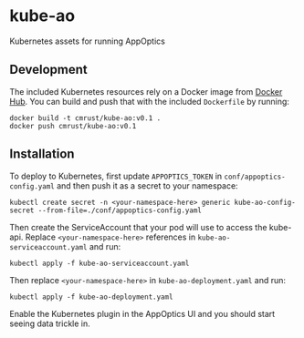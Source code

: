 # kube-ao
Kubernetes assets for running AppOptics

## Development

The included Kubernetes resources rely on a Docker image from [Docker Hub](https://hub.docker.com/r/cmrust/kube-ao/). You can build and push that with the included `Dockerfile` by running:
```
docker build -t cmrust/kube-ao:v0.1 .
docker push cmrust/kube-ao:v0.1
```

## Installation

To deploy to Kubernetes, first update `APPOPTICS_TOKEN` in `conf/appoptics-config.yaml` and then push it as a secret to your namespace:
```
kubectl create secret -n <your-namespace-here> generic kube-ao-config-secret --from-file=./conf/appoptics-config.yaml
```

Then create the ServiceAccount that your pod will use to access the kube-api. Replace `<your-namespace-here>` references in `kube-ao-serviceaccount.yaml` and run:
```
kubectl apply -f kube-ao-serviceaccount.yaml
```

Then replace `<your-namespace-here>` in `kube-ao-deployment.yaml` and run:
```
kubectl apply -f kube-ao-deployment.yaml
```

Enable the Kubernetes plugin in the AppOptics UI and you should start seeing data trickle in.
